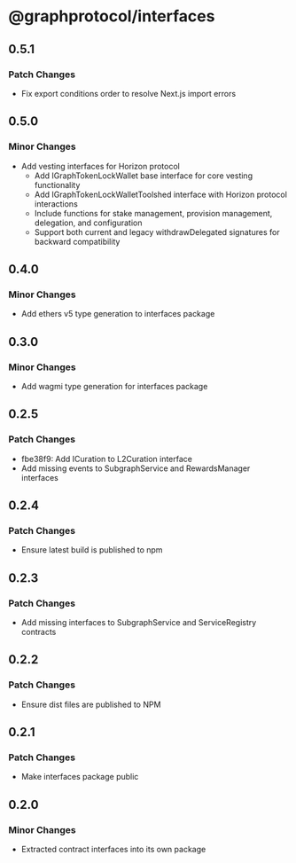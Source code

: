 # @graphprotocol/interfaces

## 0.5.1

### Patch Changes

- Fix export conditions order to resolve Next.js import errors

## 0.5.0

### Minor Changes

- Add vesting interfaces for Horizon protocol
  - Add IGraphTokenLockWallet base interface for core vesting functionality
  - Add IGraphTokenLockWalletToolshed interface with Horizon protocol interactions
  - Include functions for stake management, provision management, delegation, and configuration
  - Support both current and legacy withdrawDelegated signatures for backward compatibility

## 0.4.0

### Minor Changes

- Add ethers v5 type generation to interfaces package

## 0.3.0

### Minor Changes

- Add wagmi type generation for interfaces package

## 0.2.5

### Patch Changes

- fbe38f9: Add ICuration to L2Curation interface
- Add missing events to SubgraphService and RewardsManager interfaces

## 0.2.4

### Patch Changes

- Ensure latest build is published to npm

## 0.2.3

### Patch Changes

- Add missing interfaces to SubgraphService and ServiceRegistry contracts

## 0.2.2

### Patch Changes

- Ensure dist files are published to NPM

## 0.2.1

### Patch Changes

- Make interfaces package public

## 0.2.0

### Minor Changes

- Extracted contract interfaces into its own package
